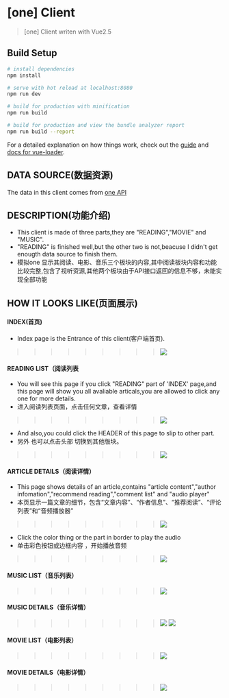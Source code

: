 # [one] Client

> [one] Client writen with Vue2.5 <br>

## Build Setup

``` bash
# install dependencies
npm install

# serve with hot reload at localhost:8080
npm run dev

# build for production with minification
npm run build

# build for production and view the bundle analyzer report
npm run build --report
```

For a detailed explanation on how things work, check out the [guide](http://vuejs-templates.github.io/webpack/) and [docs for vue-loader](http://vuejs.github.io/vue-loader).
## DATA SOURCE(数据资源)
The data in this client comes from [one API](https://github.com/jokermonn/-Api/blob/master/ONE~v3.5.0.md)
## DESCRIPTION(功能介绍)
- This client is made of three parts,they are "READING","MOVIE" and "MUSIC".
- "READING" is finished well,but the other two is not,beacuse I didn't get enougth data source to finish them.
- 模拟one 显示其阅读、电影、音乐三个板块的内容,其中阅读板块内容和功能比较完整,包含了视听资源,其他两个板块由于API接口返回的信息不够，未能实现全部功能<br>
## HOW IT LOOKS LIKE(页面展示)
#### INDEX(首页)
- Index page is the Entrance of this client(客户端首页).
>>>>>>>>>![](https://github.com/jasscia/one/raw/master/shortCut/index.png)
#### READING LIST（阅读列表
- You will see this page if you click "READING" part of 'INDEX' page,and this page will show you all avaliable articals,you are allowed to click any one  for more details.
- 进入阅读列表页面，点击任何文章，查看详情
>>>>>>>>>![](https://github.com/jasscia/one/raw/master/shortCut/reading.png)
- And also,you could click the HEADER of this page to slip to other part.
- 另外 也可以点击头部 切换到其他版块。
>>>>>>>>>![](https://github.com/jasscia/one/raw/master/shortCut/reading2.png)
#### ARTICLE DETAILS（阅读详情）
- This page shows details of an article,contains "article content","author infomation","recommend reading","comment list" and "audio player"
- 本页显示一篇文章的细节，包含“文章内容”、“作者信息”、“推荐阅读”、“评论列表”和“音频播放器”
>>>>>>>>>![](https://github.com/jasscia/one/raw/master/shortCut/reading-detail.png)
- Click the color thing or the part in border to play the audio<br/>
- 单击彩色按钮或边框内容 ，开始播放音频
>>>>>>>>>![](https://github.com/jasscia/one/raw/master/shortCut/reading-detail2.png)
#### MUSIC LIST（音乐列表）
>>>>>>>>>![](https://github.com/jasscia/one/raw/master/shortCut/music.png)
#### MUSIC DETAILS（音乐详情）
>>>>>>>>>![](https://github.com/jasscia/one/raw/master/shortCut/music-detail1.png)
>>>>>>>>>![](https://github.com/jasscia/one/raw/master/shortCut/music-detail2.png)
#### MOVIE LIST（电影列表）
>>>>>>>>>![](https://github.com/jasscia/one/raw/master/shortCut/movie.png)
#### MOVIE DETAILS（电影详情）
>>>>>>>>>![](https://github.com/jasscia/one/raw/master/shortCut/movie-detail.png)

